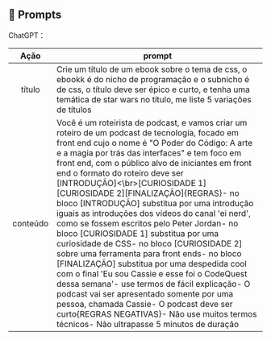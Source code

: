 ## 🧠 Prompts


ChatGPT：

|   Ação   | prompt                                                                                                                                                                                                                                                                         |
| :------: | ------------------------------------------------------------------------------------------------------------------------------------------------------------------------------------------------------------------------------------------------------------------------------ |
|  título  | Crie um título de um ebook sobre o tema de css, o ebookk é do nicho de programação e o subnicho é de css, o título deve ser épico e curto, e tenha uma temática de star wars no título, me liste 5 variações de títulos                                                        |
| conteúdo | Você é um roteirista de podcast, e vamos criar um  roteiro de um podcast de tecnologia, focado em front end cujo o nome é "O Poder do Código: A arte e a magia por trás das interfaces" e tem foco em front end,  com o público alvo de iniciantes em front end o formato do roteiro deve ser <br>[INTRODUÇÃO]<\br>[CURIOSIDADE 1][CURIOSIDADE 2][FINALIZAÇÃO]{REGRAS}- no bloco [INTRODUÇÃO] substitua por uma introdução iguais as introduções dos vídeos do canal 'ei nerd', como se fossem escritos pelo Peter Jordan- no bloco [CURIOSIDADE 1] substitua por uma curiosidade de CSS- no bloco [CURIOSIDADE 2] sobre uma ferramenta para front ends- no bloco [FINALIZAÇÃO] substitua por uma despedida cool com o final 'Eu sou Cassie e esse foi o CodeQuest dessa semana'- use termos de fácil explicação- O podcast vai ser apresentado somente por uma pessoa, chamada Cassie- O podcast deve ser curto{REGRAS NEGATIVAS}- Não use muitos termos técnicos- Não ultrapasse 5 minutos de duração|

